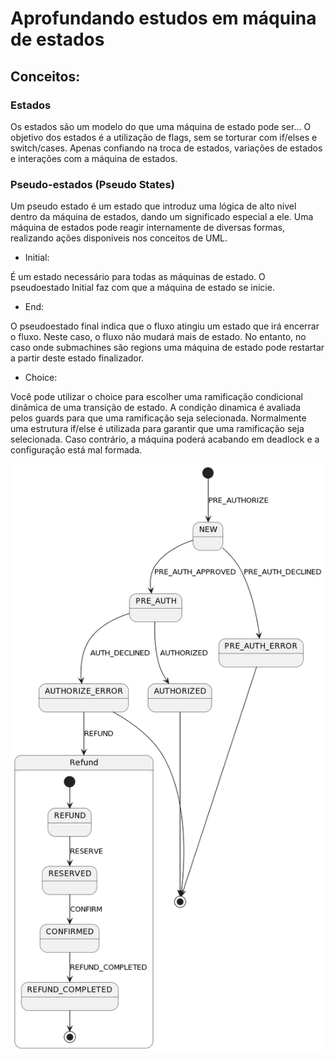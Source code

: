 # Aprofundando estudos em máquina de estados

## Conceitos:

### Estados

Os estados são um modelo do que uma máquina de estado pode ser... O objetivo dos estados é a utilização de flags, sem se torturar com if/elses e switch/cases. Apenas confiando na troca de estados, variações de estados e interações com a máquina de estados.

### Pseudo-estados (Pseudo States)

Um pseudo estado é um estado que introduz uma lógica de alto nível dentro da máquina de estados, dando um significado especial a ele. Uma máquina de estados pode reagir internamente de diversas formas, realizando ações disponiveis nos conceitos de UML.

- Initial:

É um estado necessário para todas as máquinas de estado. O pseudoestado Initial faz com que a máquina de estado se inicie.

- End: 

O pseudoestado final indica que o fluxo atingiu um estado que irá encerrar o fluxo. Neste caso, o fluxo não mudará mais de estado. No entanto, no caso onde submachines são regions uma máquina de estado pode restartar a partir deste estado finalizador.

- Choice:


Você pode utilizar o choice para escolher uma ramificação condicional dinâmica de uma transição de estado. A condição dinamica é avaliada pelos guards para que uma ramificação seja selecionada.
Normalmente uma estrutura if/else é utilizada para garantir que uma ramificação seja selecionada. Caso contrário, a máquina poderá acabando em deadlock e a configuração está mal formada.

![plot](docs/umlestados)
